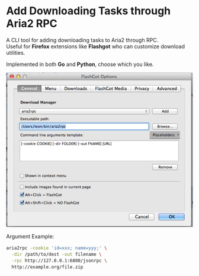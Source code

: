 # Add Downloading Tasks through Aria2 RPC


A CLI tool for adding downloading tasks to Aria2 through RPC.  
Useful for **Firefox** extensions like **Flashgot** who can customize download utilities.

Implemented in both **Go** and **Python**, choose which you like.

![Example](example.png)

Argument Example:

```sh
aria2rpc -cookie 'id=xxx; name=yyy;' \
  -dir /path/to/dest -out filename \
  -rpc http://127.0.0.1:6800/jsonrpc \
  http://example.org/file.zip
```
